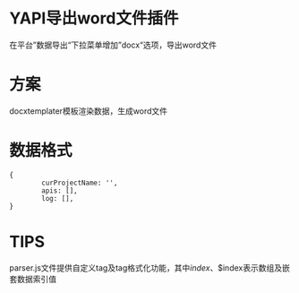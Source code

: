 # YAPI导出word文件插件
在平台”数据导出“下拉菜单增加”docx“选项，导出word文件
# 方案
docxtemplater模板渲染数据，生成word文件
# 数据格式
```javasrcript
{
        curProjectName: '',
        apis: [],
        log: [],
}
```
# TIPS
parser.js文件提供自定义tag及tag格式化功能，其中$index、$$index表示数组及嵌套数据索引值